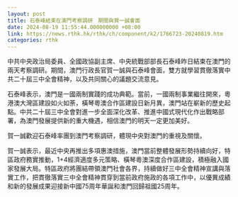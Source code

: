 ```yaml
---
layout: post
title: 石泰峰結束在澳門考察調研　期間與賀一誠會面
date: 2024-08-19 11:55:44.000000000 +08:00
link: https://news.rthk.hk/rthk/ch/component/k2/1766723-20240819.htm
categories: rthk
---
```


中共中央政治局委員、全國政協副主席、中央統戰部部長石泰峰昨日結束在澳門的兩天考察調研。期間，澳門行政長官賀一誠與石泰峰會面，雙方就學習貫徹落實中共二十屆三中全會精神，以及共同關心的議題交流意見。

石泰峰表示，澳門是一國兩制實踐的成功典範。當前，一國兩制事業繼往開來，粵港澳大灣區建設如火如荼，橫琴粵澳合作區建設日新月異，澳門站在嶄新的歷史起點。中共二十屆三中全會對進一步全面深化改革、推進中國式現代化作出戰略部署，為澳門發展提供新的重大機遇，相信澳門的明天一定更加美好。

賀一誠歡迎石泰峰率團到澳門考察調研，體現中央對澳門的重視及關懷。

賀一誠表示，最近中央再推出多項惠澳措施，澳門當前整體發展形勢持續向好，特區政府務實推動，1+4經濟適度多元策略、橫琴粵澳深度合作區建設，積極融入國家發展大局。特區政府將團結帶領澳門社會各界，持續做好三中全會精神宣講與落實工作，把貫徹落實三中全會精神貫穿到當前政府施政的各項工作中，以優異成績和新的發展成果迎接新中國75周年華誕和澳門回歸祖國25周年。
